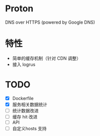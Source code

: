 # Proton

DNS over HTTPS (powered by Google DNS)


# 特性

* 简单的缓存机制（针对 CDN 调整）
* 接入 logrus


# TODO

- [x] Dockerfile
- [x] 服务相关数据统计
- [ ] 统计数据改进
- [ ] 缓存 hit 改进
- [ ] API
- [ ] 自定义hosts 支持
